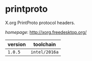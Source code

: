 # printproto

X.org PrintProto protocol headers.

*homepage*: <http://xorg.freedesktop.org/>

version | toolchain
--------|----------
``1.0.5`` | ``intel/2016a``

